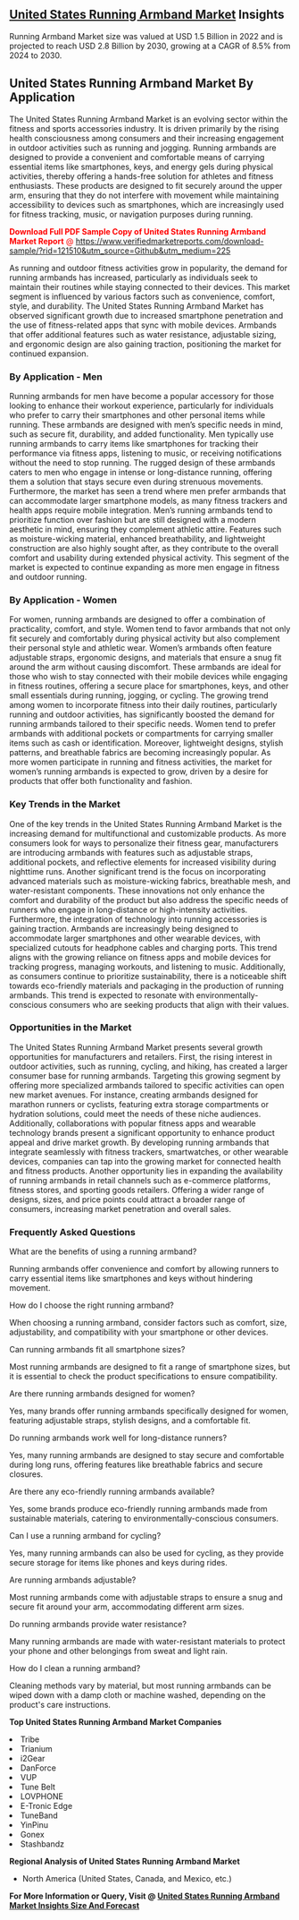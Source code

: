 <h2><a href="https://www.verifiedmarketreports.com/download-sample/?rid=121510&amp;utm_source=Github&amp;utm_medium=225" target="_blank">United States Running Armband Market</a> Insights</h2><p>Running Armband Market size was valued at USD 1.5 Billion in 2022 and is projected to reach USD 2.8 Billion by 2030, growing at a CAGR of 8.5% from 2024 to 2030.</p><p><div> <h2>United States Running Armband Market By Application</h2> The United States Running Armband Market is an evolving sector within the fitness and sports accessories industry. It is driven primarily by the rising health consciousness among consumers and their increasing engagement in outdoor activities such as running and jogging. Running armbands are designed to provide a convenient and comfortable means of carrying essential items like smartphones, keys, and energy gels during physical activities, thereby offering a hands-free solution for athletes and fitness enthusiasts. These products are designed to fit securely around the upper arm, ensuring that they do not interfere with movement while maintaining accessibility to devices such as smartphones, which are increasingly used for fitness tracking, music, or navigation purposes during running. <p><span class=""><span style="color: #ff0000;"><strong>Download Full PDF Sample Copy of United States Running Armband Market Report</strong> @ </span><a href="https://www.verifiedmarketreports.com/download-sample/?rid=121510&amp;utm_source=Github&amp;utm_medium=225" target="_blank">https://www.verifiedmarketreports.com/download-sample/?rid=121510&amp;utm_source=Github&amp;utm_medium=225</a></span></p> As running and outdoor fitness activities grow in popularity, the demand for running armbands has increased, particularly as individuals seek to maintain their routines while staying connected to their devices. This market segment is influenced by various factors such as convenience, comfort, style, and durability. The United States Running Armband Market has observed significant growth due to increased smartphone penetration and the use of fitness-related apps that sync with mobile devices. Armbands that offer additional features such as water resistance, adjustable sizing, and ergonomic design are also gaining traction, positioning the market for continued expansion. <h3>By Application - Men</h3> Running armbands for men have become a popular accessory for those looking to enhance their workout experience, particularly for individuals who prefer to carry their smartphones and other personal items while running. These armbands are designed with men’s specific needs in mind, such as secure fit, durability, and added functionality. Men typically use running armbands to carry items like smartphones for tracking their performance via fitness apps, listening to music, or receiving notifications without the need to stop running. The rugged design of these armbands caters to men who engage in intense or long-distance running, offering them a solution that stays secure even during strenuous movements. Furthermore, the market has seen a trend where men prefer armbands that can accommodate larger smartphone models, as many fitness trackers and health apps require mobile integration. Men’s running armbands tend to prioritize function over fashion but are still designed with a modern aesthetic in mind, ensuring they complement athletic attire. Features such as moisture-wicking material, enhanced breathability, and lightweight construction are also highly sought after, as they contribute to the overall comfort and usability during extended physical activity. This segment of the market is expected to continue expanding as more men engage in fitness and outdoor running. <h3>By Application - Women</h3> For women, running armbands are designed to offer a combination of practicality, comfort, and style. Women tend to favor armbands that not only fit securely and comfortably during physical activity but also complement their personal style and athletic wear. Women’s armbands often feature adjustable straps, ergonomic designs, and materials that ensure a snug fit around the arm without causing discomfort. These armbands are ideal for those who wish to stay connected with their mobile devices while engaging in fitness routines, offering a secure place for smartphones, keys, and other small essentials during running, jogging, or cycling. The growing trend among women to incorporate fitness into their daily routines, particularly running and outdoor activities, has significantly boosted the demand for running armbands tailored to their specific needs. Women tend to prefer armbands with additional pockets or compartments for carrying smaller items such as cash or identification. Moreover, lightweight designs, stylish patterns, and breathable fabrics are becoming increasingly popular. As more women participate in running and fitness activities, the market for women’s running armbands is expected to grow, driven by a desire for products that offer both functionality and fashion. <h3>Key Trends in the Market</h3> One of the key trends in the United States Running Armband Market is the increasing demand for multifunctional and customizable products. As more consumers look for ways to personalize their fitness gear, manufacturers are introducing armbands with features such as adjustable straps, additional pockets, and reflective elements for increased visibility during nighttime runs. Another significant trend is the focus on incorporating advanced materials such as moisture-wicking fabrics, breathable mesh, and water-resistant components. These innovations not only enhance the comfort and durability of the product but also address the specific needs of runners who engage in long-distance or high-intensity activities. Furthermore, the integration of technology into running accessories is gaining traction. Armbands are increasingly being designed to accommodate larger smartphones and other wearable devices, with specialized cutouts for headphone cables and charging ports. This trend aligns with the growing reliance on fitness apps and mobile devices for tracking progress, managing workouts, and listening to music. Additionally, as consumers continue to prioritize sustainability, there is a noticeable shift towards eco-friendly materials and packaging in the production of running armbands. This trend is expected to resonate with environmentally-conscious consumers who are seeking products that align with their values. <h3>Opportunities in the Market</h3> The United States Running Armband Market presents several growth opportunities for manufacturers and retailers. First, the rising interest in outdoor activities, such as running, cycling, and hiking, has created a larger consumer base for running armbands. Targeting this growing segment by offering more specialized armbands tailored to specific activities can open new market avenues. For instance, creating armbands designed for marathon runners or cyclists, featuring extra storage compartments or hydration solutions, could meet the needs of these niche audiences. Additionally, collaborations with popular fitness apps and wearable technology brands present a significant opportunity to enhance product appeal and drive market growth. By developing running armbands that integrate seamlessly with fitness trackers, smartwatches, or other wearable devices, companies can tap into the growing market for connected health and fitness products. Another opportunity lies in expanding the availability of running armbands in retail channels such as e-commerce platforms, fitness stores, and sporting goods retailers. Offering a wider range of designs, sizes, and price points could attract a broader range of consumers, increasing market penetration and overall sales. <h3>Frequently Asked Questions</h3> <p>What are the benefits of using a running armband?</p> <p>Running armbands offer convenience and comfort by allowing runners to carry essential items like smartphones and keys without hindering movement.</p> <p>How do I choose the right running armband?</p> <p>When choosing a running armband, consider factors such as comfort, size, adjustability, and compatibility with your smartphone or other devices.</p> <p>Can running armbands fit all smartphone sizes?</p> <p>Most running armbands are designed to fit a range of smartphone sizes, but it is essential to check the product specifications to ensure compatibility.</p> <p>Are there running armbands designed for women?</p> <p>Yes, many brands offer running armbands specifically designed for women, featuring adjustable straps, stylish designs, and a comfortable fit.</p> <p>Do running armbands work well for long-distance runners?</p> <p>Yes, many running armbands are designed to stay secure and comfortable during long runs, offering features like breathable fabrics and secure closures.</p> <p>Are there any eco-friendly running armbands available?</p> <p>Yes, some brands produce eco-friendly running armbands made from sustainable materials, catering to environmentally-conscious consumers.</p> <p>Can I use a running armband for cycling?</p> <p>Yes, many running armbands can also be used for cycling, as they provide secure storage for items like phones and keys during rides.</p> <p>Are running armbands adjustable?</p> <p>Most running armbands come with adjustable straps to ensure a snug and secure fit around your arm, accommodating different arm sizes.</p> <p>Do running armbands provide water resistance?</p> <p>Many running armbands are made with water-resistant materials to protect your phone and other belongings from sweat and light rain.</p> <p>How do I clean a running armband?</p> <p>Cleaning methods vary by material, but most running armbands can be wiped down with a damp cloth or machine washed, depending on the product's care instructions.</p> </div></p><p><strong>Top United States Running Armband Market Companies</strong></p><div data-test-id=""><p><li>Tribe</li><li> Trianium</li><li> i2Gear</li><li> DanForce</li><li> VUP</li><li> Tune Belt</li><li> LOVPHONE</li><li> E-Tronic Edge</li><li> TuneBand</li><li> YinPinu</li><li> Gonex</li><li> Stashbandz</li></p><div><strong>Regional Analysis of&nbsp;United States Running Armband Market</strong></div><ul><li dir="ltr"><p dir="ltr">North America&nbsp;(United States, Canada, and Mexico, etc.)</p></li></ul><p><strong>For More Information or Query, Visit @&nbsp;</strong><strong><a href="https://www.verifiedmarketreports.com/product/global-running-armband-market-2019-by-manufacturers-regions-type-and-application-forecast-to-2024/?utm_source=Github&amp;utm_medium=225" target="_blank">United States Running Armband Market Insights Size And Forecast</a></strong></p></div>
